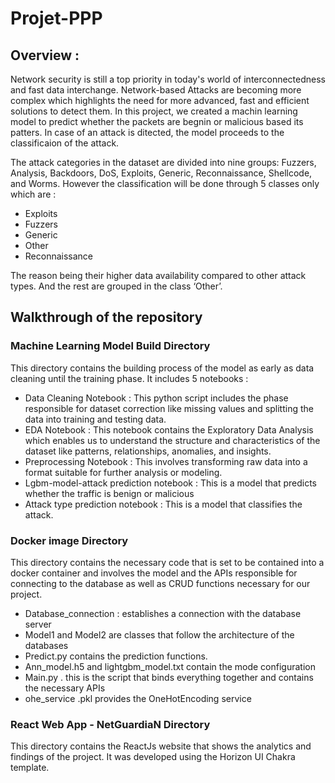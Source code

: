 # Projet-PPP
## Overview :
Network security is still a top priority in today's world of interconnectedness and fast data interchange. Network-based Attacks are becoming more complex which highlights the need for more advanced, fast and efficient solutions to detect them.
In this project, we created a machin learning model to predict whether the packets are begnin or malicious based its patters. In case of an attack is ditected, the model proceeds to the classificaion of the attack.

The attack categories in the dataset are divided into nine groups: Fuzzers, Analysis, Backdoors, DoS, Exploits, Generic, Reconnaissance, Shellcode, and Worms. However the classification will be done through 5 classes only which are  : 
+ Exploits
+ Fuzzers
+ Generic
+ Other
+ Reconnaissance

The reason being their higher data availability compared to other attack types. And the rest are grouped in the class ‘Other’. 

## Walkthrough of the repository
### Machine Learning Model Build Directory 
This directory contains the building process of the model as early as data cleaning until the training phase. It includes 5 notebooks : 
+ Data Cleaning Notebook : This python script includes the phase responsible for dataset correction like missing values and splitting the data into training and testing data.
+ EDA Notebook : This notebook contains the Exploratory Data Analysis which enables us to understand the structure and characteristics of the dataset like patterns, relationships, anomalies, and insights.
+ Preprocessing Notebook : This involves transforming raw data into a format suitable for further analysis or modeling.
+ Lgbm-model-attack prediction notebook : This is a model that predicts whether the traffic is benign or malicious 
+ Attack type prediction notebook : This is a model that classifies the attack. 

### Docker image Directory
This directory contains the necessary code that is set to be contained into a docker container and involves the model and the APIs responsible for connecting to the database as well as CRUD functions necessary for our project.

+ Database_connection : establishes a connection with the database server
+ Model1 and Model2 are classes that follow the architecture of the databases 
+ Predict.py contains the prediction functions.
+ Ann_model.h5 and lightgbm_model.txt contain the mode configuration
+ Main.py . this is the script that binds everything together and contains the necessary APIs
+ ohe_service .pkl provides the OneHotEncoding service  

### React Web App - NetGuardiaN Directory 
This directory contains the ReactJs website that shows the analytics and findings of the project. It was developed using the Horizon UI Chakra template.





